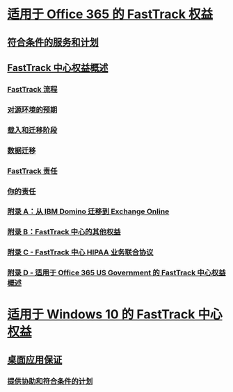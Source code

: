 # [适用于 Office 365 的 FastTrack 权益](O365-fasttrack-benefit-for-office-365.md)
## [符合条件的服务和计划](O365-eligible-services-and-plans.md)
## [FastTrack 中心权益概述](O365-fasttrack-benefit-overview.md)
### [FastTrack 流程](O365-fasttrack-process.md)
### [对源环境的预期](O365-source-environment-expectations.md)
### [载入和迁移阶段](O365-onboarding-and-migration.md)
### [数据迁移](O365-data-migration.md)
### [FastTrack 责任](O365-fasttrack-responsibilities.md)
### [你的责任](O365-your-responsibilities.md)
### [附录 A：从 IBM Domino 迁移到 Exchange Online](O365-from-ibm-domino-to-exchange-online.md)
### [附录 B：FastTrack 中心的其他权益](O365-fasttrack-additional-benefits.md)
### [附录 C - FastTrack 中心 HIPAA 业务联合协议](O365-hipaa-business-associate-agreement.md)
### [附录 D - 适用于 Office 365 US Government 的 FastTrack 中心权益概述](US-Gov-appendix-overview.md)
# [适用于 Windows 10 的 FastTrack 中心权益](Win-10-fasttrack-benefit-for-Windows-10.md)
## [桌面应用保证](Win-10-desktop-app-assure.md)
### [提供协助和符合条件的计划](Win-10-daa-assistance-offered-and-plans.md)